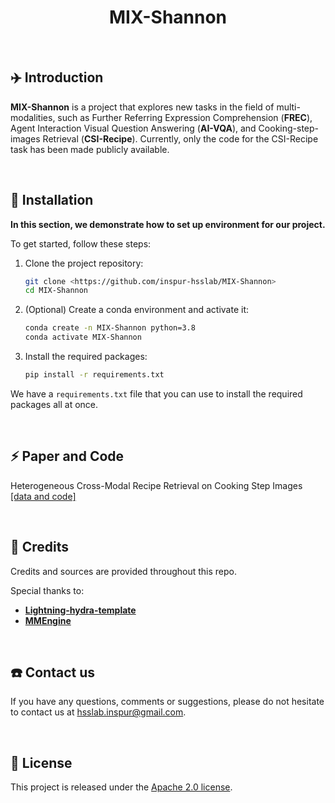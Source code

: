<div align="center">

# MIX-Shannon
</div>

<br>

## ✈️ Introduction

**MIX-Shannon** is a project that explores new tasks in the field of multi-modalities, such as Further  Referring Expression Comprehension (**FREC**), Agent Interaction Visual Question Answering (**AI-VQA**), and Cooking-step-images Retrieval  (**CSI-Recipe**). Currently, only the code for the CSI-Recipe task has been made publicly available.

<br>

## 🚀 Installation
**In this section, we demonstrate how to set up  environment for our project.**

To get started, follow these steps:
1. Clone the project repository:
    
    ```bash
    git clone <https://github.com/inspur-hsslab/MIX-Shannon>
    cd MIX-Shannon
    ```
    
2. (Optional) Create a conda environment and activate it:
    
    ```bash
    conda create -n MIX-Shannon python=3.8
    conda activate MIX-Shannon
    ```
    
3. Install the required packages:
    
    ```bash
    pip install -r requirements.txt
    ```
    

We  have a `requirements.txt` file that you can use to install the required packages all at once.

<br>

## ⚡ Paper and Code
Heterogeneous Cross-Modal Recipe Retrieval on Cooking Step Images [[data and code]](configs/model/csi_recipe.md)

<br>

## 🙏 Credits
Credits and sources are provided throughout this repo.

Special thanks to:
+ [**Lightning-hydra-template**](https://github.com/ashleve/lightning-hydra-template)
+ [**MMEngine**](https://github.com/open-mmlab/mmengine)

<br>

## ☎️ Contact us
If you have any questions, comments or suggestions, please do not hesitate to contact us at [hsslab.inspur@gmail.com](hsslab.inspur@gmail.com).

<br>

## 📄 License
This project is released under the [Apache 2.0 license](resources/LICENSE).
